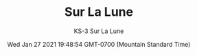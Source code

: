 ---
category: "wall-covering"
date: Wed Jan 27 2021 19:48:54 GMT-0700 (Mountain Standard Time)
description: "null"
designer: "Kitty Sabatier"
href: "https://www.areaenvironments.com/kitty-sabatier"
image_primary: "./img/KS-Sur+La+Lune_Art.jpg"
image_secondary: "./img/KS_Sur+La+Lune_Interior.jpg"
image_thumb: "./img/Kitty+Sabatier.png"
manufacturer: "Area Environments"
slug: "/manufacturers/area-environments/wall-covering/sur-la-lune"
slug_destination: area-environments,
subtitle: "KS-3 Sur La Lune"
tags:
  - "area-environments"
  - "wall-covering"
title: "Sur La Lune"
---